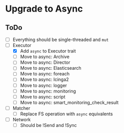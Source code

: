 # Upgrade to Async

## ToDo
- [ ] Everything should be single-threaded and `mut`
- [ ] Executor
  - [x] Add `async` to Executor trait
  - [ ] Move to async: Archive
  - [ ] Move to async: Director
  - [ ] Move to async: Elasticsearch
  - [ ] Move to async: foreach
  - [ ] Move to async: Icinga2
  - [ ] Move to async: logger
  - [ ] Move to async: monitoring
  - [ ] Move to async: script
  - [ ] Move to async: smart_monitoring_check_result
- [ ] Matcher 
  - [ ] Replace FS operation with `async` equivalents
- [ ] Network
  - [ ] Should be !Send and !Sync